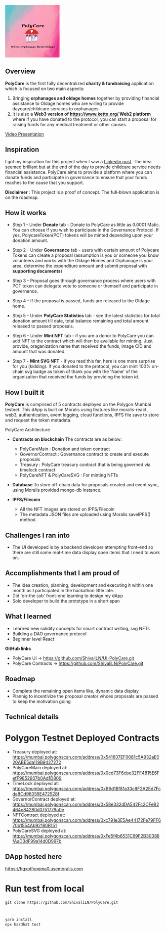 ![](./logosmall.png)

## Overview

**PolyCare** is the first fully decentralized **charity & fundraising** application which is focused on two main aspects:

1. Bringing **orphanages and oldage homes** together by providing financial assistance to Oldage homes who are willing to provide daycare/childcare services to orphanages.
2. It is also a **Web3 version of https://www.ketto.org/ Web2 platform** where if you have donated to the protocol, you can start a proposal for raising funds for any medical treatment or other causes.

[Video Presentation](here)

## Inspiration

I got my inspiration for this project when I saw a [Linkedin post](https://www.linkedin.com/posts/prerna-goel-038454bb_brilliant-idea-being-implemented-in-canada-activity-6853272506615300096-wIHa?utm_source=linkedin_share&utm_medium=ios_app).
The idea seemed brilliant but at the end of the day to provide childcare service needs financial assistance.
PolyCare aims to provide a platform where you can donate funds and participate in governance to ensure that your funds reaches to the cause that you support.

**Disclaimer** : This project is a proof of concept. The full-blown application is on the roadmap.

## How it works

- Step 1 - Under **Donate** tab - Donate to PolyCare as little as 0.0001 Matic. You can choose if you wish to participate in the Governance Protocol. If yes, PolycareToken(PCT) tokens will be minted depending upon your donation amount.

- Step 2 - Under **Governance** tab - users with certain amount of Polycare Tokens can create a proposal (assumption is you or someone you know volunteers and works with the Oldage Homes and Orphanage is your area, determine the expenditure amount and submit proposal with **supporting documents**)
- Step 3 - Proposal goes through governance process where users with PCT token can delegate vote to someone or themself and participate in governance.
- Step 4 - If the proposal is passed, funds are released to the Oldage home.

- Step 5 - Under **PolyCare Statistics** tab - see the latest statistics for total donation amount till date, total balance remaining and total amount released to passed proposals.

- Step 6 - Under **Mint NFT** tab - if you are a donor to PolyCare you can add NFT to the contract which will then be available for minting. Just provide, oraganization name that received the funds, image CID and amount that was donated.

- Step 7 - **Mint SVG NFT** - if you read this far, here is one more surprise for you (kidding). If you donated to the protocol, you can mint 100% on-chain svg badge as token of thank you with the 'Name' of the organization that received the funds by providing the token id.

## How I built it

**PolyCare** is comprised of 5 contracts deployed on the Polygon Mumbai testnet.
This dApp is built on Moralis using features like moralis-react, web3, authentication, event logging, cloud functions, IPFS file save to store and request the token metadata.

PolyCare Architecture

- **Contracts on blockchain**
  The contracts are as below:

  - PolyCareMain : Donation and token contract
  - GovernorContract : Governance contract to create and execute proposals
  - Treasury : PolyCare treasury contract that is being governed via timelock contract
  - PolyCareNFT & PolyCareSVG : For minting NFTs

- **Database**
  To store off-chain data for proposals created and event sync, using Moralis provided mongo-db instance.

- **IPFS/Filecoin**

  - All the NFT images are stored on IPFS/Filecoin
  - The metadata JSON files are uploaded using Moralis saveIPFS() method.

## Challenges I ran into

- The UI developed is by a backend developer attempting front-end so there are still some real-time data display open items that I need to work on.

## Accomplishments that I am proud of

- The idea creation, planning, development and executing it within one month as I participated in the hackathon little late.
- Did 'on-the-job' front-end learning to design my dApp
- Solo developer to build the prototype in a short span

## What I learned

- Learned new solidity concepts for smart contract writing, svg NFTs
- Building a DAO governance protocol
- Beginner level React

**GitHub links**

- PolyCare UI -> https://github.com/ShivaliLN/UI-PolyCare.git
- PolyCare Contracts -> https://github.com/ShivaliLN/PolyCare.git

## Roadmap

- Complete the remaining open items like, dynamic data display
- Plannig to incentivize the proposal creator whoes proposals are passed to keep the motivation going

## Technical details

# Polygon Testnet Deployed Contracts

- Treasury deployed at: https://mumbai.polygonscan.com/address/0x541607EF0081c5A932aE020ABE5da119B9427272
- PolyCareMain deployed at: https://mumbai.polygonscan.com/address/0x0cd73F6cbe32FF4815E6FefF9852907b0Ad1D809
- TimeLock deployed at: https://mumbai.polygonscan.com/address/0xB6d1Bf81a33c8F2A2Ed7Fcda8Cd96059E472528f
- GovernorContract deployed at: https://mumbai.polygonscan.com/address/0x58e332dDA542Fc2CFeB2464e84280d0751779a0e
- NFTContract deployed at: https://mumbai.polygonscan.com/address/0xc791e3E5Ae44172Fe79FF670b1554Ab92160B151
- PolyCareSVG deployed at: https://mumbai.polygonscan.com/address/0xFe5f4b8531C69F2B30388fAaD3dF99a14d0D997b

## DApp hosted here

https://hqxotfxpqma0.usemoralis.com

# Run test from local

    git clone https://github.com/ShivaliLN/PolyCare.git

#
    yarn install
    npx hardhat test
